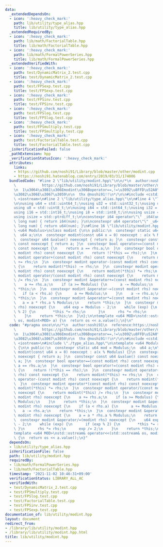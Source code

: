 ```yaml
---
data:
  _extendedDependsOn:
  - icon: ':heavy_check_mark:'
    path: lib/utility/type_alias.hpp
    title: lib/utility/type_alias.hpp
  _extendedRequiredBy:
  - icon: ':heavy_check_mark:'
    path: lib/math/FactorialTable.hpp
    title: lib/math/FactorialTable.hpp
  - icon: ':heavy_check_mark:'
    path: lib/math/FormalPowerSeries.hpp
    title: lib/math/FormalPowerSeries.hpp
  _extendedVerifiedWith:
  - icon: ':heavy_check_mark:'
    path: test/DynamicMatrix_2.test.cpp
    title: test/DynamicMatrix_2.test.cpp
  - icon: ':heavy_check_mark:'
    path: test/FPSexp.test.cpp
    title: test/FPSexp.test.cpp
  - icon: ':heavy_check_mark:'
    path: test/FPSinv.test.cpp
    title: test/FPSinv.test.cpp
  - icon: ':heavy_check_mark:'
    path: test/FPSlog.test.cpp
    title: test/FPSlog.test.cpp
  - icon: ':heavy_check_mark:'
    path: test/FPSmultiply.test.cpp
    title: test/FPSmultiply.test.cpp
  - icon: ':heavy_check_mark:'
    path: test/FactorialTable.test.cpp
    title: test/FactorialTable.test.cpp
  _isVerificationFailed: false
  _pathExtension: hpp
  _verificationStatusIcon: ':heavy_check_mark:'
  attributes:
    links:
    - https://github.com/noshi91/Library/blob/master/other/modint.cpp
    - https://noshi91.hatenablog.com/entry/2019/03/31/174006
  bundledCode: "#line 2 \"lib/utility/modint.hpp\"\n\n/*\n  author:noshi91\n  reference:https://noshi91.hatenablog.com/entry/2019/03/31/174006\n\
    \            https://github.com/noshi91/Library/blob/master/other/modint.cpp\n\
    \n  1\u3064\u3081\u306Emodint\u306Boperator==,!=\u3092\u8FFD\u52A0\u3057\u305F\
    \u3082\u306E\u3067\u3059\n\n  thx @noshi91!!\n*/\n\n#include <cstdint>\n#include\
    \ <iostream>\n#line 2 \"lib/utility/type_alias.hpp\"\n\n#line 4 \"lib/utility/type_alias.hpp\"\
    \n\nusing u64 = std::uint64_t;\nusing u32 = std::uint32_t;\nusing u16 = std::uint16_t;\n\
    using u8 = std::uint8_t;\n\nusing i64 = std::int64_t;\nusing i32 = std::int32_t;\n\
    using i16 = std::int16_t;\nusing i8 = std::int8_t;\n\nusing usize = std::size_t;\n\
    using isize = std::ptrdiff_t;\n\nconstexpr i64 operator\"\" _i64(unsigned long\
    \ long num) { return i64(num); }\n\nconstexpr u64 operator\"\" _u64(unsigned long\
    \ long num) { return u64(num); }\n#line 16 \"lib/utility/modint.hpp\"\n\ntemplate\
    \ <u64 Modulus>\nclass modint {\n\n public:\n  constexpr static u64 mod = Modulus;\n\
    \  u64 a;\n\n  constexpr modint(const u64 x = 0) noexcept : a(x % Modulus) {}\n\
    \  constexpr u64 &value() noexcept { return a; }\n  constexpr const u64 &value()\
    \ const noexcept { return a; }\n  constexpr bool operator==(const modint rhs)\
    \ const noexcept {\n    return a == rhs.a;\n  }\n  constexpr bool operator!=(const\
    \ modint rhs) const noexcept {\n    return !(*this == rhs);\n  }\n  constexpr\
    \ modint operator+(const modint rhs) const noexcept {\n    return modint(*this)\
    \ += rhs;\n  }\n  constexpr modint operator-(const modint rhs) const noexcept\
    \ {\n    return modint(*this) -= rhs;\n  }\n  constexpr modint operator*(const\
    \ modint rhs) const noexcept {\n    return modint(*this) *= rhs;\n  }\n  constexpr\
    \ modint operator/(const modint rhs) const noexcept {\n    return modint(*this)\
    \ /= rhs;\n  }\n  constexpr modint &operator+=(const modint rhs) noexcept {\n\
    \    a += rhs.a;\n    if (a >= Modulus) {\n      a -= Modulus;\n    }\n    return\
    \ *this;\n  }\n  constexpr modint &operator-=(const modint rhs) noexcept {\n \
    \   if (a < rhs.a) {\n      a += Modulus;\n    }\n    a -= rhs.a;\n    return\
    \ *this;\n  }\n  constexpr modint &operator*=(const modint rhs) noexcept {\n \
    \   a = a * rhs.a % Modulus;\n    return *this;\n  }\n  constexpr modint &operator/=(modint\
    \ rhs) noexcept {\n    u64 exp = Modulus - 2;\n    while (exp) {\n      if (exp\
    \ % 2) {\n        *this *= rhs;\n      }\n      rhs *= rhs;\n      exp /= 2;\n\
    \    }\n    return *this;\n  }\n};\n\ntemplate <u64 MOD>\nstd::ostream& operator<<(std::ostream&\
    \ os, modint<MOD> a) {\n  return os << a.value();\n}\n"
  code: "#pragma once\n\n/*\n  author:noshi91\n  reference:https://noshi91.hatenablog.com/entry/2019/03/31/174006\n\
    \            https://github.com/noshi91/Library/blob/master/other/modint.cpp\n\
    \n  1\u3064\u3081\u306Emodint\u306Boperator==,!=\u3092\u8FFD\u52A0\u3057\u305F\
    \u3082\u306E\u3067\u3059\n\n  thx @noshi91!!\n*/\n\n#include <cstdint>\n#include\
    \ <iostream>\n#include \"./type_alias.hpp\"\n\ntemplate <u64 Modulus>\nclass modint\
    \ {\n\n public:\n  constexpr static u64 mod = Modulus;\n  u64 a;\n\n  constexpr\
    \ modint(const u64 x = 0) noexcept : a(x % Modulus) {}\n  constexpr u64 &value()\
    \ noexcept { return a; }\n  constexpr const u64 &value() const noexcept { return\
    \ a; }\n  constexpr bool operator==(const modint rhs) const noexcept {\n    return\
    \ a == rhs.a;\n  }\n  constexpr bool operator!=(const modint rhs) const noexcept\
    \ {\n    return !(*this == rhs);\n  }\n  constexpr modint operator+(const modint\
    \ rhs) const noexcept {\n    return modint(*this) += rhs;\n  }\n  constexpr modint\
    \ operator-(const modint rhs) const noexcept {\n    return modint(*this) -= rhs;\n\
    \  }\n  constexpr modint operator*(const modint rhs) const noexcept {\n    return\
    \ modint(*this) *= rhs;\n  }\n  constexpr modint operator/(const modint rhs) const\
    \ noexcept {\n    return modint(*this) /= rhs;\n  }\n  constexpr modint &operator+=(const\
    \ modint rhs) noexcept {\n    a += rhs.a;\n    if (a >= Modulus) {\n      a -=\
    \ Modulus;\n    }\n    return *this;\n  }\n  constexpr modint &operator-=(const\
    \ modint rhs) noexcept {\n    if (a < rhs.a) {\n      a += Modulus;\n    }\n \
    \   a -= rhs.a;\n    return *this;\n  }\n  constexpr modint &operator*=(const\
    \ modint rhs) noexcept {\n    a = a * rhs.a % Modulus;\n    return *this;\n  }\n\
    \  constexpr modint &operator/=(modint rhs) noexcept {\n    u64 exp = Modulus\
    \ - 2;\n    while (exp) {\n      if (exp % 2) {\n        *this *= rhs;\n     \
    \ }\n      rhs *= rhs;\n      exp /= 2;\n    }\n    return *this;\n  }\n};\n\n\
    template <u64 MOD>\nstd::ostream& operator<<(std::ostream& os, modint<MOD> a)\
    \ {\n  return os << a.value();\n}"
  dependsOn:
  - lib/utility/type_alias.hpp
  isVerificationFile: false
  path: lib/utility/modint.hpp
  requiredBy:
  - lib/math/FormalPowerSeries.hpp
  - lib/math/FactorialTable.hpp
  timestamp: '2021-11-02 10:46:31+09:00'
  verificationStatus: LIBRARY_ALL_AC
  verifiedWith:
  - test/DynamicMatrix_2.test.cpp
  - test/FPSmultiply.test.cpp
  - test/FPSlog.test.cpp
  - test/FactorialTable.test.cpp
  - test/FPSinv.test.cpp
  - test/FPSexp.test.cpp
documentation_of: lib/utility/modint.hpp
layout: document
redirect_from:
- /library/lib/utility/modint.hpp
- /library/lib/utility/modint.hpp.html
title: lib/utility/modint.hpp
---
```

